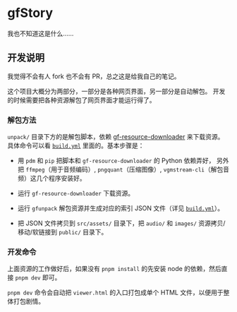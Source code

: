 # gfStory

我也不知道这是什么……

## 开发说明

我觉得不会有人 fork 也不会有 PR，总之这是给我自己的笔记。

这个项目大概分为两部分，一部分是各种网页界面，另一部分是自动解包。
开发的时候需要把各种资源解包了网页界面才能运行得了。

### 解包方法

`unpack/` 目录下方的是解包脚本，依赖 [gf-resource-downloader](https://github.com/gf-data-tools/gf-resource-downloader)
来下载资源。
具体命令可以看 [`build.yml`](./.github/workflows/build.yml) 里面的。基本步骤是：

- 用 `pdm` 和 `pip` 把脚本和 `gf-resource-downloader` 的 Python 依赖弄好，
  另外把 `ffmpeg`（用于音频编码）, `pngquant`（压缩图像）, `vgmstream-cli`（解包音频）这几个程序安装好。

- 运行 `gf-resource-downloader` 下载资源。

- 运行 `gfunpack` 解包资源并生成对应的索引 JSON 文件（详见 [`build.yml`](./.github/workflows/build.yml)）。

- 把 JSON 文件拷贝到 `src/assets/` 目录下，把 `audio/` 和 `images/` 资源拷贝/移动/软链接到 `public/` 目录下。

### 开发命令

上面资源的工作做好后，如果没有 `pnpm install` 的先安装 node 的依赖，然后直接 `pnpm dev` 即可。

`pnpm dev` 命令会自动把 `viewer.html` 的入口打包成单个 HTML 文件，以便用于整体打包剧情。

